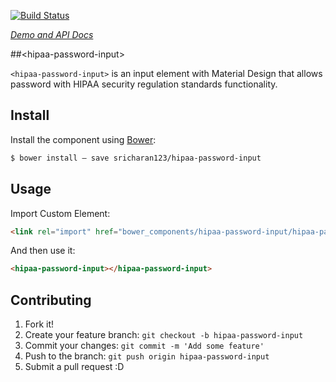 [![Build Status](https://travis-ci.org/sricharan123/hipaa-password-input.svg?branch=master)](https://travis-ci.org/sricharan123/hipaa-password-input)

_[Demo and API Docs](https://sricharan123.github.io/hipaa-password-input/components/hipaa-password-input/)_


##&lt;hipaa-password-input&gt;

`<hipaa-password-input>` is an input element with Material Design that allows password with HIPAA security regulation standards functionality.

## Install

Install the component using [Bower](http://bower.io/):

```sh
$ bower install — save sricharan123/hipaa-password-input
```

## Usage

Import Custom Element:

```html
<link rel="import" href="bower_components/hipaa-password-input/hipaa-password-input.html">
```

And then use it:

```html
<hipaa-password-input></hipaa-password-input>
```

## Contributing

1. Fork it!
2. Create your feature branch: `git checkout -b hipaa-password-input`
3. Commit your changes: `git commit -m 'Add some feature'`
4. Push to the branch: `git push origin hipaa-password-input`
5. Submit a pull request :D
